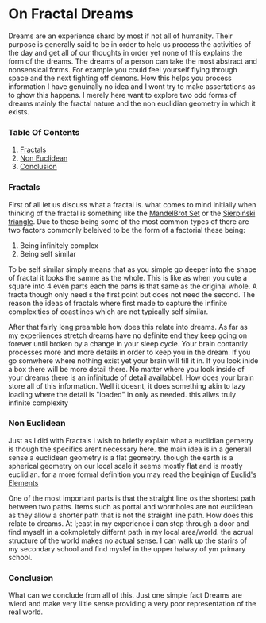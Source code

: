 # On Fractal Dreams

Dreams are an experience shard by most if not all of humanity. Their purpose is generally said to be in order to helo us process the activities of the day and get all of our thoughts in order yet none of this explains the form of the dreams. The dreams of a person can take the most abstract and nonsensical forms. For example you could feel yourself flying through space and the next fighting off demons. How this helps you process information I have genuinally no idea and I wont try to make assertations as to ghow this happens. I merely here want to explore two odd forms of dreams mainly the fractal nature and the non euclidian geometry in which it exists.

### Table Of Contents

1. [Fractals](#fractals)
1. [Non Euclidean](#non-euclidean)
1. [Conclusion](#conclusion)



### Fractals

First of all let us discuss what a fractal is. what comes to mind initially when thinking of the fractal is something like the [MandelBrot Set](https://en.wikipedia.org/wiki/Mandelbrot_set) or the [Sierpiński triangle](https://en.wikipedia.org/wiki/Sierpi%C5%84ski_triangle). Due to these being some of the most common types of there are two factors commonly beleived to be the form of a factorial these being:
1. Being infinitely complex
1. Being self similar  

To be self similar simply means that as you simple go deeper into the shape of fractal it looks the samne as the whole. This is like as when you cute a square into 4 even parts each the parts is that same as the original whole. A fracta though only need s the first point but does not need the second. The reason the ideas of fractals where first made to capture the infinite complexities of coastlines which are not typically self similar.

After that fairly long preamble how does this relate into dreams. As far as my experiiences stretch dreams have no definite end they keep going on forever until broken by a change in your sleep cycle. Your brain contantly processes more and more details in order to keep you in the dream. If you go somwhere where nothing exist yet your brain will fill it in. If you look inide a box there will be more detail there. No matter where you look inside of your dreams there is an infinitude of detail availabbel. How does your brain store all of this information. Well it doesnt, it does something akin to lazy loading where the detail is "loaded" in only as needed. this allws truly infinite complexity

### Non Euclidean

Just as I did with Fractals i wish to briefly explain what a euclidian gemetry is though the specifics arent necessary here. the main idea is in a generall sense a euclidean geometry is a flat geometry. thoiugh the earth is a spherical geometry on our local scale it seems mostly flat and is mostly euclidian. for a more formal definition you may read the beginign of [Euclid's Elements](https://www.claymath.org/library/historical/euclid/)

One of the most important parts is that the straight line os the shortest path between two paths. Items such as portal and wormholes are not euclidean as they allow a shorter path that is not the straight line path. How does this relate to dreams. At l;east in my experience i can step through a door and find myself in a cokmpletely differnt path in my local area/world. the acrual structure of the world makes no actual sense. I can walk up the starirs of my secondary school and find myslef in the upper halway of ym primary school.  

### Conclusion

What can we conclude from all of this. Just one simple fact Dreams are wierd and make very liitle sense providing a very poor representation of the real world. 